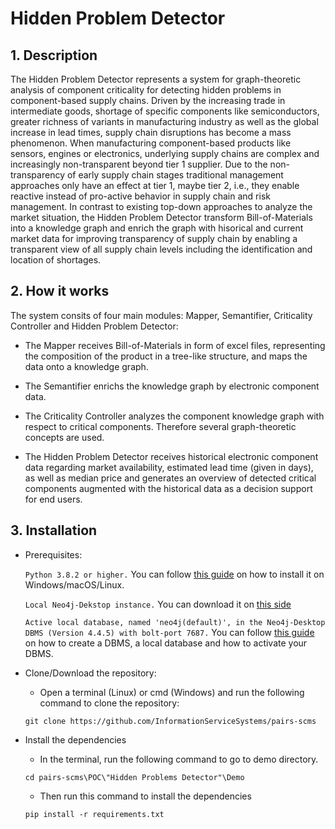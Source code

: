 # Hidden Problem Detector

## 1. Description


<p> 

The Hidden Problem Detector represents a system for graph-theoretic analysis of component criticality for detecting hidden problems in component-based supply chains. Driven by the increasing trade in intermediate goods, shortage of specific components like semiconductors, greater richness of variants in manufacturing industry as well as the global increase in lead times, supply chain disruptions has become a mass phenomenon. When manufacturing component-based products like sensors, engines or electronics, underlying supply chains are complex and increasingly non-transparent beyond tier 1 supplier. Due to the non-transparency of early supply chain stages traditional management approaches only have an effect at tier 1, maybe tier 2, i.e., they enable reactive instead of pro-active behavior in supply chain and risk management. In contrast to existing top-down approaches to analyze the market situation, the Hidden Problem Detector transform Bill-of-Materials into a knowledge graph and enrich the graph with hisorical and current market data for improving transparency of supply chain by enabling a transparent view of all supply chain levels including the identification and location of shortages.
    
</p>


## 2. How it works

<p> 

The system consits of four main modules: Mapper, Semantifier, Criticality Controller and Hidden Problem Detector:

- The Mapper receives Bill-of-Materials in form of excel files, representing the composition of the product in a tree-like structure, and maps the data onto a knowledge graph. 

- The Semantifier enrichs the knowledge graph by electronic component data. 

- The Criticality Controller analyzes the component knowledge graph with respect to critical components. Therefore several graph-theoretic concepts are used. 

- The Hidden Problem Detector receives historical electronic component data regarding market availability, estimated lead time (given in days), as well as median price and generates an overview of detected critical components augmented with the historical data as a decision support for end users. 

<p> 

## 3. Installation 

- Prerequisites:

	```Python 3.8.2 or higher.``` You can follow [this guide](https://phoenixnap.com/kb/upgrade-python) on how to install it on Windows/macOS/Linux.

	```Local Neo4j-Dekstop instance.``` You can download it on [this side](https://neo4j.com/download-neo4j-now/?gclid=Cj0KCQiAm5ycBhCXARIsAPldzoW9NdJ-fH7QScGYatY3X__TWloRG3UVIWT7qAgo-A-acjlUQSNAAn4aAqTyEALw_wcB)

	```Active local database, named 'neo4j(default)', in the Neo4j-Desktop DBMS (Version 4.4.5) with bolt-port 7687.``` You can follow [this guide](https://neo4j.com/developer/neo4j-desktop/) on how to create a DBMS, a local database and how to activate your DBMS. 

- Clone/Download the repository:

	- Open a terminal (Linux) or cmd (Windows) and run the following command to clone the repository:
	```
	git clone https://github.com/InformationServiceSystems/pairs-scms
	```

- Install the dependencies 

	- In the terminal, run the following command to go to demo directory. 
	```
	cd pairs-scms\POC\"Hidden Problems Detector"\Demo
	```
	- Then run this command to install the dependencies
	```
	pip install -r requirements.txt
	```
